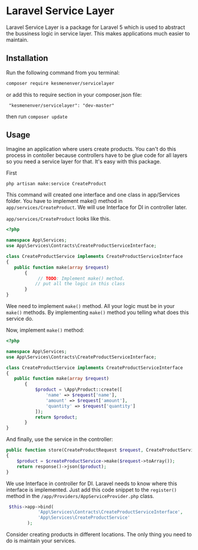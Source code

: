 # Laravel Service Layer
Laravel Service Layer is a package for Laravel 5 which is used to abstract the bussiness logic in service layer. This makes applications much easier to maintain.

## Installation

Run the following command from you terminal:


 ```bash
composer require kesmenenver/servicelayer
 ```

or add this to require section in your composer.json file:

 ```
  "kesmenenver/servicelayer": "dev-master"
 ```

then run ```composer update```

## Usage

Imagine an application where users create products. You can't do this process in contoller because controllers have to be glue code for all layers so you need a service layer for that. It's easy with this package.

First 
```
php artisan make:service CreateProduct
 ```
 
 This command will created one interface and one class in app/Services folder. You have to implement make() method in ```app/services/CreateProduct```. We will use Interface for DI in controller later.
 
 ```app/services/CreateProduct``` looks like this.
 ```php
<?php

namespace App\Services;
use App\Services\Contracts\CreateProductServiceInterface;

class CreateProductService implements CreateProductServiceInterface
{
    public function make(array $request)
        {
             // TODO: Implement make() method.
            // put all the logic in this class
        }
}
```

Wee need to implement ```make()``` method. All your logic must be in your ```make()``` methods. 
By implementing ```make()``` method you telling  what does this service do.

Now, implement ```make()``` method:
 ```php
<?php

namespace App\Services;
use App\Services\Contracts\CreateProductServiceInterface;

class CreateProductService implements CreateProductServiceInterface
{
    public function make(array $request)
        {
            $product = \App\Product::create([
                'name' => $request['name'],
                'amount' => $request['amount'],
                'quantity' => $request['quantity']
            ]);
            return $product;
        }
}
```

And finally, use the service in the controller:

```php
public function store(CreateProductRequest $request, CreateProductServiceInterface $createProductService)
{
    $product = $createProductService->make($request->toArray());
    return response()->json($product);
}
```
We use Interface in controller for DI. Laravel needs to know where this interface is implemented. Just add this code snippet to the ```register()``` method in the ```/app/Providers/AppServiceProvider.php``` class.

```php
 $this->app->bind(
            'App\Services\Contracts\CreateProductServiceInterface',
            'App\Services\CreateProductService'
        );
```

Consider creating products in different locations. The only thing you need to do is maintain your services.

